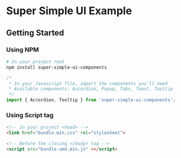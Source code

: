 # Super Simple UI Example
## Getting Started
### Using NPM
```bash
# In your project root
npm install super-simple-ui-components
```
```js
/*
 * In your Javascript file, import the components you'll need
 * Available components: Accordion, Popup, Tabs, Toast, Tooltip
 */
import { Accordion, Tooltip } from 'super-simple-ui-components';
```
### Using Script tag
```html
<!-- In your project <head> -->
<link href="bundle.min.css" rel="stylesheet">
```
```html
<!-- Before the closing </body> tag -->
<script src="bundle.umd.min.js" ></script>
```